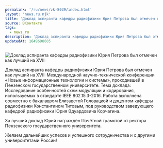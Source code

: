 ```yaml
---
permalink: '/ru/news/vk-8039/index.html'
layout: 'news.ru.njk'
title: 'Доклад аспиранта кафедры радиофизики Юрия Петрова был отмечен как лучший на ХVIII'
source: ВКонтакте
tags:
  - news_ru
description: 'Доклад аспиранта кафедры радиофизики Юрия Петрова был отмечен как лучший на ХVIII'
updatedAt: 1649698605
---
```

![Доклад аспиранта кафедры радиофизики Юрия Петрова был отмечен как лучший на ХVIII](https://sun9-87.userapi.com/s/v1/ig2/bR0RflNhdtE4B1zxDHfxtJd7CPbc3Aos_XlflUMUUmH1Wk2y0t3Vh_wG2cKkAGjY8bgH1-Ho_teJFZeM9Ud_myIi.jpg?size=453x604&quality=96&type=album)

Доклад аспиранта кафедры радиофизики Юрия Петрова был отмечен как лучший на ХVIII Международной научно-технической конференции «Новые информационные технологии и системы», проходившей в Пензенском государственном университете.
Тема доклада: Исследование особенностей схем модуляции и кодирования, используемых в стандарте IEEE 802.15.3-2016.
Работа выполнена совместно с бакалавром Елизаветой Головацкой и доцентом кафедры радиофизики Константином Титовым, под руководством заведующего кафедрой радиофизики Юрия Эдуардовича Корчагина.

За лучший доклад Юрий награждён Почётной грамотой от ректора Пензенского государственного университета.

Желаем дальнейших успехов и успешного сотрудничества и с другими университетами России!
